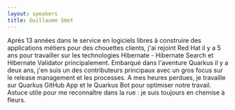 ```yaml
---
layout: speakers
title: Guillaume Smet
---
```


Après 13 années dans le service en logiciels libres à construire des applications métiers pour des chouettes clients, j'ai rejoint Red Hat il y a 5 ans pour travailler sur les technologies Hibernate - Hibernate Search et Hibernate Validator principalement. Embarqué dans l'aventure Quarkus il y a deux ans, j'en suis un des contributeurs principaux avec un gros focus sur le release management et les processes. A mes heures perdues, je travaille sur Quarkus GitHub App et le Quarkus Bot pour optimiser notre travail. Astuce utile pour me reconnaître dans la rue : je suis toujours en chemise à fleurs.